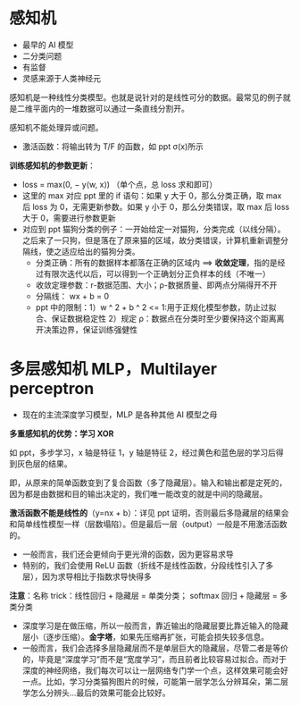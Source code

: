 # 感知机

- 最早的 AI 模型
- 二分类问题
- 有监督
- 灵感来源于人类神经元

感知机是一种线性分类模型。也就是说针对的是线性可分的数据。最常见的例子就是二维平面内的一堆数据可以通过一条直线分割开。

感知机不能处理异或问题。

- 激活函数：将输出转为 T/F 的函数，如 ppt σ(x)所示

**训练感知机的参数更新**：

- loss = max(0, − y⟨w, x⟩) （单个点，总 loss 求和即可）
- 这里的 max 对应 ppt 里的 if 语句：如果 y 大于 0，那么分类正确，取 max 后 loss 为 0，无需更新参数。如果 y 小于 0，那么分类错误，取 max 后 loss 大于 0，需要进行参数更新
- 对应到 ppt 猫狗分类的例子：一开始给定一对猫狗，分类完成（以线分隔）。之后来了一只狗，但是落在了原来猫的区域，故分类错误，计算机重新调整分隔线，使之适应给出的猫狗分类。
  - 分类正确：所有的数据样本都落在正确的区域内 ==> **收敛定理**，指的是经过有限次迭代以后，可以得到一个正确划分正负样本的线（不唯一）
  - 收敛定理参数：r-数据范围、大小；ρ-数据质量、即两点分隔得开不开
  - 分隔线： wx + b = 0
  - ppt 中的限制：1）w ^ 2 + b ^ 2 <= 1:用于正规化模型参数，防止过拟合、保证数据稳定性 2）规定 ρ：数据点在分类时至少要保持这个距离离开决策边界，保证训练强健性

# 多层感知机 MLP，Multilayer perceptron

- 现在的主流深度学习模型，MLP 是各种其他 AI 模型之母

**多重感知机的优势：学习 XOR**

如 ppt，多步学习，x 轴是特征 1，y 轴是特征 2，经过黄色和蓝色层的学习后得到灰色层的结果。

即，从原来的简单函数变到了复合函数（多了隐藏层）。输入和输出都是定死的，因为都是由数据和目的输出决定的，我们唯一能改变的就是中间的隐藏层。

**激活函数不能是线性的**（y=nx + b）：详见 ppt 证明，否则最后多隐藏层的结果会和简单线性模型一样（层数塌陷）。但是最后一层（output）一般是不用激活函数的。

- 一般而言，我们还会更倾向于更光滑的函数，因为更容易求导
- 特别的，我们会使用 ReLU 函数（折线不是线性函数，分段线性引入了多层），因为求导相比于指数求导快得多

**注意**：名称 trick：线性回归 + 隐藏层 = 单类分类； softmax 回归 + 隐藏层 = 多类分类

- 深度学习是在做压缩，所以一般而言，靠近输出的隐藏层要比靠近输入的隐藏层小（逐步压缩）。**金字塔**，如果先压缩再扩张，可能会损失较多信息。
- 一般而言，我们会选择多层隐藏层而不是单层巨大的隐藏层，尽管二者是等价的，毕竟是“深度学习”而不是“宽度学习”，而且前者比较容易过拟合。而对于深度的神经网络，我们每次可以让一层网络专门学一个点，这样效果可能会好一点。比如，学习分类猫狗图片的时候，可能第一层学怎么分辨耳朵，第二层学怎么分辨头...最后的效果可能会比较好。
